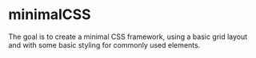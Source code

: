 # minimalCSS

The goal is to create a minimal CSS framework, using a basic grid layout and with some basic styling for commonly used elements.

